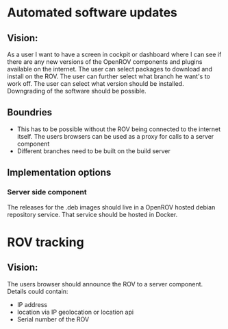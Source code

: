 # Automated software updates

## Vision:
As a user I want to have a screen in cockpit or dashboard where I can see if there are any new versions
of the OpenROV components and plugins available on the internet.
The user can select packages to download and install on the ROV.
The user can further select what branch he want's to work off.
The user can select what version should be installed. 
Downgrading of the software should be possible.


## Boundries
- This has to be possible without the ROV being connected to the internet itself. The users browsers can be used as a proxy for calls to a server component
- Different branches need to be built on the build server 

## Implementation options 
### Server side component
The releases for the .deb images should live in a OpenROV hosted debian repository service.  That service should be hosted in Docker.

# ROV tracking

## Vision:
The users browser should announce the ROV to a server component.
Details could contain: 
- IP address
- location via IP geolocation or location api
- Serial number of the ROV
